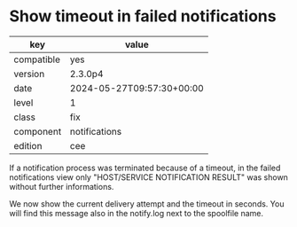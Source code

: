 [//]: # (werk v2)
# Show timeout in failed notifications

key        | value
---------- | ---
compatible | yes
version    | 2.3.0p4
date       | 2024-05-27T09:57:30+00:00
level      | 1
class      | fix
component  | notifications
edition    | cee

If a notification process was terminated because of a timeout, in the failed
notifications view only "HOST/SERVICE NOTIFICATION RESULT" was shown without
further informations.

We now show the current delivery attempt and the timeout in seconds.
You will find this message also in the notify.log next to the spoolfile name.